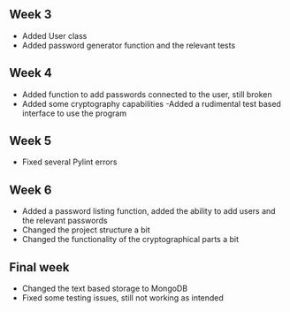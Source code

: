 ## Week 3

- Added User class
- Added password generator function and the relevant tests

## Week 4

- Added function to add passwords connected to the user, still broken
- Added some cryptography capabilities
 -Added a rudimental test based interface to use the program

 ## Week 5

 - Fixed several Pylint errors

 ## Week 6
 - Added a password listing function, added the ability to add users and the relevant passwords
 - Changed the project structure a bit
 - Changed the functionality of the cryptographical parts a bit

 ## Final week
 - Changed the text based storage to MongoDB
 - Fixed some testing issues, still not working as intended